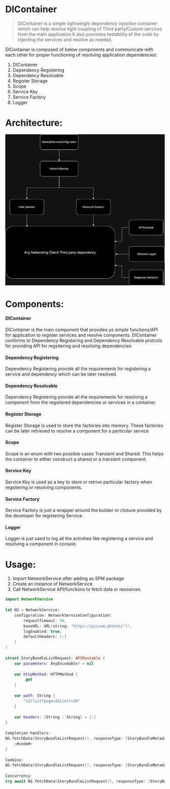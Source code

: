 # DIContainer
> DIContainer is a simple lightweight dependency injection container which can help resolve tight coupling of Third party/Custom services from the main application.It also promotes testability of the code by injecting the services and resolve as needed.  

DIContainer is composed of below components and communicate with each other for proper functioning of resolving application dependencies:

1. DIContainer
2. Dependency Registering
3. Dependency Resolvable
4. Register Storage 
5. Scope
6. Service Key
7. Service Factory
8. Logger

# Architecture:
![alt text](https://github.com/AbhilashPalem258/NetworkService/blob/main/NetworkService.png)

# Components:
#### DIContainer
DIContainer is the main component that provides us simple functions/API for application to register services and resolve components. DIContainer conforms to Dependency Registering and Dependency Resolvable protcols for providing API for regsitering and resolving dependencies

#### Dependency Registering
Dependency Registering provide all the requirements for registering a service and dependency which can be later resolved. 

#### Dependency Resolvable
Dependency Registering provide all the requirements for resolving a component from the regsitered dependencies or services in a container. 

#### Register Storage
Register Storage is used to store the factories into memory. These factories can be later retrieved to resolve a component for a particular service

#### Scope
Scope is an enum with two possible cases Transient and Shared. This helps the container to either construct a shared or a transient component.

#### Service Key
Service Key is used as a key to store or retrive particular factory when regsitering or resolving components.

#### Service Factory
Service Factory is just a wrapper around the builder or closure provided by the developer for registering Service.

#### Logger
Logger is just used to log all the activities like registering a service and resolving a component in console.

# Usage:
1. Import NetworkService after adding as SPM package
2. Create an instance of NetworkService
3. Call NetworkService API/functions to fetch data or resources.

``` swift
import NetworkService

let NS = NetworkService(
    configuration: NetworkServiceConfiguration(
        requestTimeout: 90,
        baseURL: URL(string: "https://picsum.photos/")!,
        logEnabled: true,
        defaultHeaders: [:]
    )
)

struct StoryBundleListRequest: APIRoutable {
    var parameters: AnyEncodable? = nil
    
    var httpMethod: HTTPMethod {
        .get
    }
        
    var path: String {
        "v2/list?page=2&limit=20"
    }
    
    var headers: [String : String] = [:]
}

Completion handlers:
NS.fetchData(StoryBundleListRequest(), responseType: [StoryBundleMetadata].self) { model, failure in
    <#code#>
}

Combine:
NS.fetchData(StoryBundleListRequest(), responseType: [StoryBundleMetadata].self)

Concurrency:
try await NS.fetchData(StoryBundleListRequest(), responseType: [StoryBundleMetadata].self)
```
